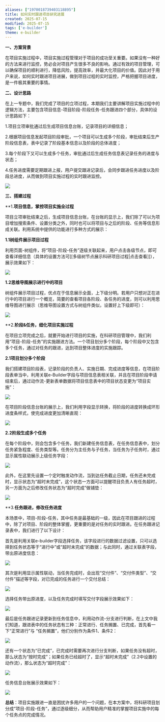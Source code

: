 ```yaml
---
aliases: ["1970018739403118895"]
title: 如何实时跟进项目研究进展
created: 2025-07-15
modified: 2025-07-15
tags: ['e-builder']
theme: e-builder
---
```


**一、方案背景**

在项目实施过程中，项目实施过程管理对于项目的成功至关重要。如果没有一种好的方法来进行监控，势必会对项目产生很多不良的影响。通过有效的项目管理，可以确保项目的顺利进行，降低风险，提高效率，并最大化项目的价值。因此对于用户来说，如何实时跟进项目进展，做到项目过程的实时监控，严格把握项目进度，是一件极其重要的事情。

**二、设计思路**

在上一专题中，我们完成了项目的立项过程，本期我们主要讲解项目实施过程中的逻辑方法，主要包含项目信息-项目阶段-阶段任务-任务跟进四个部分，具体的设计思路如下：

1.项目立项审批通过后生成项目信息台账，记录项目的详细信息；

2.根据项目信息发起项目阶段审批，一个项目可以生成多个阶段，审批结束后生产阶段信息表，表中记录了阶段基本信息以及阶段的总体进度；

3.每个阶段下又可以生成多个任务，审批通过后生成任务信息表记录任务的进度与状态；

4.任务进度需要定期跟进上报，用户提交跟进记录后，会同步跟进任务进度以及阶段总进度，从而做到项目实施过程的实时跟进监控。

![](https://myhelpdoc.oss-cn-heyuan.aliyuncs.com/mdimages/8939464fb4e2abaf65b0fab74395c76c.jpg)

**三、搭建过程**

**1.**项目信息，掌控项目实施全过程**

项目立项审批结束之后，生成项目信息台账，在台账的显示上，我们除了可以为项目增加搜索条件、设置分类之外，同时也可以将项目与之后的阶段、任务等信息形成关联。利用系统中提供的功能进行多种方式的展示：

**1.1树组件展示项目过程**

利用页面-树组件，将“项目-阶段-任务”逐级关联起来，用户点击各级节点，即可查看详细信息（具体的设置方法可[[多级树节点展示科研项目过程|点击查看]]），展示效果如下：

![](https://myhelpdoc.oss-cn-heyuan.aliyuncs.com/mdimages/fddc9eb677d2be1c1dacb0c9b934b24c.jpg)

**1.2思维导图展示进行中的项目**

树组件展示项目过程，优点在于信息展示全面，上下级分明。若用户只想对正在进行中的项目进行一个概览，简要的查看项目各阶段、各任务的进度，则可以利用思维导图进行展示（思维导图设置方式与树组件类似，设置好上下级即可）：

![](https://myhelpdoc.oss-cn-heyuan.aliyuncs.com/mdimages/68510533762c194168a6af7ec6a2498a.jpg)

**2.**阶段&任务，细化项目实施过程**

在项目立项完成之后，就要开始进行项目的实施，在科研项目管理中，我们利用“项目-阶段-任务”的实施跟进方法。一个项目划分多个阶段，每个阶段中又包含多个任务，通过对任务的跟进，达到项目整体进度的实施跟踪。

**2.1项目划分多个阶段**

我们搭建项目阶段表，记录阶段的负责人、实施日期、完成进度等信息，在项目阶段表单当中，利用关联e-Builder字段与项目信息表相关联，并且在项目阶段申请结束后，通过动作流-更新表单数据将项目信息表中的项目状态变更为“项目实施”：

![](https://myhelpdoc.oss-cn-heyuan.aliyuncs.com/mdimages/d6e6a065596bc94dd61a5edb6d0e5268.jpg)

在项目阶段信息台账的展示上，我们利用字段显示转换，将阶段的进度转换成环形进度条样式，使完成进度更加清晰直观：

![](https://myhelpdoc.oss-cn-heyuan.aliyuncs.com/mdimages/fb82fc61efc82ca7b356bbb031b381c0.jpg)

**2.2阶段生成多个任务**

在每个阶段中，则会包含多个任务，我们新建任务信息表，在任务信息表中，划分任务紧急程度、任务类型等。任务分为主任务与子任务，当任务为子任务时，通过显示属性联动展示上级任务字段：

![](https://myhelpdoc.oss-cn-heyuan.aliyuncs.com/mdimages/e7aaea6af14ca7ad253afc974a76d957.jpg)

此外，在这里先设置一个定时触发动作流，当到达任务截止日期，任务还未完成时，显示状态为“超时未完成”，这个状态一方面可以提醒项目负责人有任务超时，另一方面为之后修改任务状态为“超时完成”做铺垫：

![](https://myhelpdoc.oss-cn-heyuan.aliyuncs.com/mdimages/01e42cbb553161373f766080eb3b1192.jpg)

**3.**任务跟进，修改任务进度**

本场景中，项目-阶段-任务，其中任务是最基础的一级，因此在项目跟进的过程中，除了对项目、阶段的整体掌握，更重要的是对任务的实时跟进。在任务跟进记录表中，我们进行了以下设计：

首先是利用关联e-builder字段选择任务，该字段进行的数据过滤设置，只可以选择到任务状态等于“进行中”或“超时未完成”的数据；与此同时，通过关联表字段，带出原进度信息：

![](https://myhelpdoc.oss-cn-heyuan.aliyuncs.com/mdimages/20e418af57fc94a1b3fa00a20a690753.jpg)

其次是利用显示属性联动，当任务完成时，会出现“交付件”、“交付件类型”、“交付件”描述等字段，对已完成的任务进行一个交付总结：

![](https://myhelpdoc.oss-cn-heyuan.aliyuncs.com/mdimages/740f59b84d386e9e8a4f17a9d50d37fd.jpg)

选择任务带出原进度，以及任务完成时填写交付字段展示效果如下：

![](https://myhelpdoc.oss-cn-heyuan.aliyuncs.com/mdimages/4ebe33fb5f7d074f07bb7a4b1a04d0cf.jpg)

最后是任务跟进记录更新到任务信息中，利用动作流-分支进行判断，在上文中我们知道，跟进表中的任务状态有三种：正常进行、任务搁置、已完成，首先看一下“正常进行”与 “任务搁置”，他们分别作为条件1、条件2：

![](https://myhelpdoc.oss-cn-heyuan.aliyuncs.com/mdimages/d0b65179e13d1271c9f75ac9c64032ed.jpg)

还有一个状态为“已完成”，已完成时需要再次进行分支判断，如果任务没有超时，那么状态为“按时完成”；如果任务已经超时了，显示“超时未完成”（2.2中设置的动作流），那么状态为“超时完成”：

![](https://myhelpdoc.oss-cn-heyuan.aliyuncs.com/mdimages/732ad33abd316a0201c42eb77b9b4c33.jpg)

任务信息台账展示效果如下：

![](https://myhelpdoc.oss-cn-heyuan.aliyuncs.com/mdimages/8d24eb73bc2044ffe95f6679acbfd329.jpg)

**总结**：项目实施跟进一直是困扰许多用户的一个问题，在本方案中，将科研项目划分成“项目-阶段-任务”，通过逐级细分，从而帮助用户精准的掌握项目实施中的每个任务点的完成情况。

